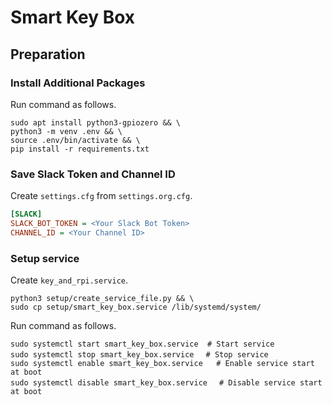 # Smart Key Box

## Preparation

### Install Additional Packages

Run command as follows.

```bash:installation
sudo apt install python3-gpiozero && \
python3 -m venv .env && \
source .env/bin/activate && \
pip install -r requirements.txt
```

### Save Slack Token and Channel ID

Create `settings.cfg` from `settings.org.cfg`.

```ini:settings.cfg
[SLACK]
SLACK_BOT_TOKEN = <Your Slack Bot Token>
CHANNEL_ID = <Your Channel ID>
```

### Setup service

Create `key_and_rpi.service`.

```bash:create_key_and_rpi.service
python3 setup/create_service_file.py && \
sudo cp setup/smart_key_box.service /lib/systemd/system/
```

Run command as follows.

```bash:setup-service
sudo systemctl start smart_key_box.service  # Start service
sudo systemctl stop smart_key_box.service　 # Stop service
sudo systemctl enable smart_key_box.service   # Enable service start at boot
sudo systemctl disable smart_key_box.service　 # Disable service start at boot
```
